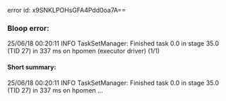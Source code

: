 error id: x9SNKLPOHsGFA4Pdd0oa7A==
### Bloop error:

25/06/18 00:20:11 INFO TaskSetManager: Finished task 0.0 in stage 35.0 (TID 27) in 337 ms on hpomen (executor driver) (1/1)
#### Short summary: 

25/06/18 00:20:11 INFO TaskSetManager: Finished task 0.0 in stage 35.0 (TID 27) in 337 ms on hpomen ...
